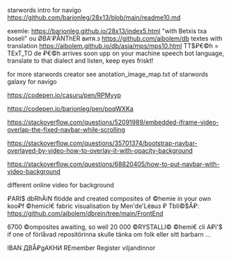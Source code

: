 starwords intro for navigo https://github.com/barionleg/28x13/blob/main/readme10.md

exemle: https://barionleg.github.io/28x13/index5.html  "with Betxis txa boseli" ou ØBA'₽ÅNThER витя.з https://github.com/aibolem/db  textes with translation https://aibolem.github.io/db/asia/mps/mps10.html TT$₽€©h = TExT_TO de ₽€©h arrives soon upp on your machine speech bot language, translate to that dialect and listen, keep eyes friskt!

for more starwords creator see anotation_image_map.txt of starwords galaxy for navigo


https://codepen.io/casuru/pen/RPMyyp

https://codepen.io/barionleg/pen/poqWXKa


https://stackoverflow.com/questions/52091989/embedded-iframe-video-overlap-the-fixed-navbar-while-scrolling


https://stackoverflow.com/questions/35701374/bootstrap-navbar-overlayed-by-video-how-to-overlay-it-with-opacity-background


https://stackoverflow.com/questions/68820405/how-to-put-navbar-with-video-background

different online video for background


₽ARI$ dbRhÄiN flödde and created composites of ©hemie in your own koo₽f ©hemicl€ fabric visualisation by Men'de'Lёвuз ₽ TbIi©$Å₽: https://github.com/aibolem/dbrein/tree/main/FrontEnd

6700 ©omposites awaiting, so well 20 000 ©RYSTALLI© ©hemi€ cli A₽i'$ if one of förlåvad repositörinna skulle tänka om folk eller sitt barbarn ... 


IBAN ДBÅ₽gАКНИ REmember Register viljandinnor
